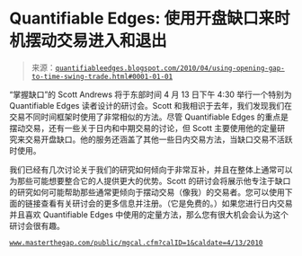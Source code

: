 <!--yml

category: 未分类

date: 2024-05-18 13:02:01

-->

# Quantifiable Edges: 使用开盘缺口来时机摆动交易进入和退出

> 来源：[`quantifiableedges.blogspot.com/2010/04/using-opening-gap-to-time-swing-trade.html#0001-01-01`](http://quantifiableedges.blogspot.com/2010/04/using-opening-gap-to-time-swing-trade.html#0001-01-01)

“掌握缺口”的 Scott Andrews 将于东部时间 4 月 13 日下午 4:30 举行一个特别为 Quantifiable Edges 读者设计的研讨会。Scott 和我相识于去年，我们发现我们在交易不同时间框架时使用了非常相似的方法。尽管 Quantifiable Edges 的重点是摆动交易，还有一些关于日内和中期交易的讨论，但 Scott 主要使用他的定量研究来交易开盘缺口。他的服务还涵盖了其他一些日内交易方法，当缺口交易不活跃时使用。

我们已经有几次讨论关于我们的研究如何倾向于非常互补，并且在整体上通常可以为那些可能想要整合它的人提供更大的优势。Scott 的研讨会将展示他专注于缺口的研究如何可能帮助那些通常更倾向于摆动交易（像我）的交易者。您可以使用下面的链接查看有关研讨会的更多信息并注册。（它是免费的。）如果您进行日内交易并且喜欢 Quantifiable Edges 中使用的定量方法，那么您有很大机会会认为这个研讨会很有趣。

[`www.masterthegap.com/public/mgcal.cfm?calID=1&caldate=4/13/2010`](http://www.masterthegap.com/public/mgcal.cfm?calID=1&caldate=4/13/2010)
